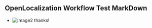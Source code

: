 ## OpenLocalization Workflow Test MarkDown
* ![image2](.\f2dce0c9-a8fe-4b79-9ec8-a4d1c6f263ac.png) 
thanks!